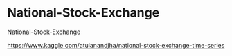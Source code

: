 # National-Stock-Exchange
National-Stock-Exchange

https://www.kaggle.com/atulanandjha/national-stock-exchange-time-series
